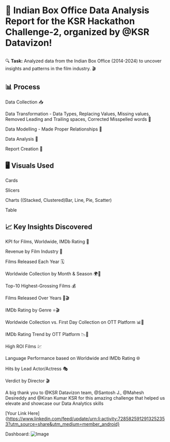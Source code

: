 # 🎉 Indian Box Office Data Analysis Report for the KSR Hackathon Challenge-2, organized by @KSR Datavizon! 

## 

🔍 **Task:** Analyzed data from the Indian Box Office (2014-2024) to uncover insights and patterns in the film industry. 🎬

## 📊 Process
Data Collection 📥

Data Transformation - Data Types, Replacing Values, Missing values, Removed Leading and Trailing spaces, Corrected Misspelled words 🔄

Data Modelling - Made Proper Relationships 🧠

Data Analysis 🔎

Report Creation 📑

## 🖥️ Visuals Used
Cards

Slicers

Charts ((Stacked, Clustered)Bar, Line, Pie, Scatter)

Table 

## 📈 Key Insights Discovered
KPI for Films, Worldwide, IMDb Rating 🎥

Revenue by Film Industry 💸

Films Released Each Year 🗓️

Worldwide Collection by Month & Season 🌍📅

Top-10 Highest-Grossing Films 💰

Films Released Over Years 📅🎬

IMDb Rating by Genre ⭐🎬

Worldwide Collection vs. First Day Collection on OTT Platform 📊📅

IMDb Rating Trend by OTT Platform 📉🎥

High ROI Films 💹

Language Performance based on Worldwide and IMDb Rating 🌐

Hits by Lead Actor/Actress 🎭

Verdict by Director 🎬

A big thank you to @KSR Datavizon team, @Santosh J., @Mahesh Desireddy and @Kiran Kumar KSR for this amazing challenge that helped us elevate and showcase our Data Analytics skills

[Your Link Here]{https://www.linkedin.com/feed/update/urn:li:activity:7285825912913252353?utm_source=share&utm_medium=member_android}


Dashboard: ![Image](https://github.com/user-attachments/assets/599d8828-8ab4-4055-a0a1-79bdfd37c825)
